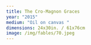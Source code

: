 ```yaml
---
title: The Cro-Magnon Graces
year: "2015"
medium: "Oil on canvas "
dimensions: 24x30in. / 61x76cm
image: /img/fables/70.jpeg
---
```




